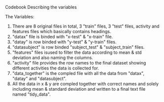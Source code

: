 Codebook Describing the variables

The Variables:

1. There are 8 original files in total, 3 "train" files, 3 "test" files, activity and features files which basically contains headings.
2. "datax" file is binded with "x-test" & "x-train" file.
3. "datay" is row binded with "y-test" & "y-train" files.
4. "datasubject" is row binded "subject_test" & "subject_train" files.
5. "features" files isused to filter the data according to mean & std deviation and also naming the columns.
6. "activity" file provides the row names to the final dataset showing different activities the data is collected for.
7. "data_together" is the compled file with all the data from "datax", "datay" and "datasubject".
8. All the data in x & y are compled together with correct names and solely including mean & standard deviation and written to a final text file named "tidy_data".